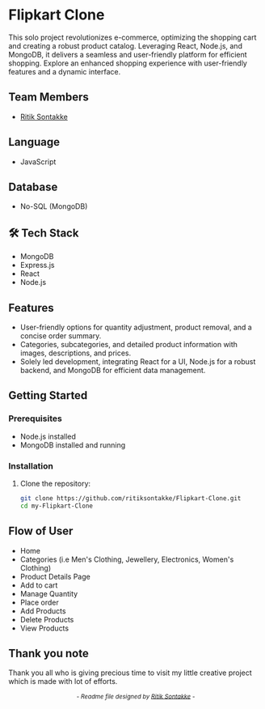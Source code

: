 # Flipkart Clone

This solo project revolutionizes e-commerce, optimizing the shopping cart and creating a robust product catalog. Leveraging React, Node.js, and MongoDB, it delivers a seamless and user-friendly platform for efficient shopping. Explore an enhanced shopping experience with user-friendly features and a dynamic interface.

## Team Members
<ul>
  <li><a href="https://github.com/ritiksontakke" target="_blank">Ritik Sontakke</a></li>
 </ul> 

 ## Language
- JavaScript

## Database
- No-SQL (MongoDB)

## 🛠 Tech Stack

-  MongoDB
-  Express.js
-  React
-  Node.js

## Features

- User-friendly options for quantity adjustment, product removal, and a concise order summary.
- Categories, subcategories, and detailed product information with images, descriptions, and prices.
- Solely led development, integrating React for a UI, Node.js for a robust backend, and MongoDB for efficient data management.

## Getting Started

### Prerequisites

- Node.js installed
- MongoDB installed and running

### Installation

1. Clone the repository:
   ```bash
   git clone https://github.com/ritiksontakke/Flipkart-Clone.git
   cd my-Flipkart-Clone


## Flow of User

- Home
- Categories (i.e Men's Clothing, Jewellery, Electronics, Women's Clothing)
- Product Details Page
- Add to cart
- Manage Quantity
- Place order
- Add Products
- Delete Products
- View Products

## Thank you note
Thank you all who is giving precious time to visit my little creative project which is made with lot of efforts.

_<p align="center"><sub>- Readme file designed by <a href="https://github.com/ritiksontakke" target="_blank">Ritik Sontakke</a> -</sub></p>_